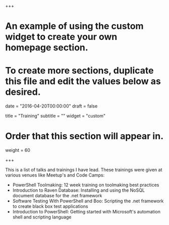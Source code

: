 +++
# An example of using the custom widget to create your own homepage section.
# To create more sections, duplicate this file and edit the values below as desired.

date = "2016-04-20T00:00:00"
draft = false

title = "Training"
subtitle = ""
widget = "custom"

# Order that this section will appear in.
weight = 60

+++

This is a list of talks and trainings I have lead. These trainings were given at various venues like Meetup's and Code Camps:

- PowerShell Toolmaking: 12 week training on toolmaking best practices
- Introduction to Raven Database: Installing and using the NoSQL document database for the .net framework
- Software Testing With PowerShell and Boo: Scripting the .net framework to create black box test applications
- Introduction to PowerShell: Getting started with Microsoft's automation shell and scripting language
